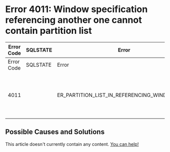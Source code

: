 
# Error 4011: Window specification referencing another one cannot contain partition list


| Error Code | SQLSTATE | Error | Description |
| --- | --- | --- | --- |
| Error Code | SQLSTATE | Error | Description |
| 4011 |  | ER_PARTITION_LIST_IN_REFERENCING_WINDOW_SPEC | Window specification referencing another one '%s' cannot contain partition list |




## Possible Causes and Solutions


This article doesn't currently contain any content. [You can help!](/en/writing-and-editing-knowledge-base-articles/)

